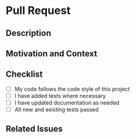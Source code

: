 # Pull Request

## Description
<!-- Please include a summary of the change and which issue is fixed. -->

## Motivation and Context
<!-- Why is this change required? What problem does it solve? -->

## Checklist
- [ ] My code follows the code style of this project
- [ ] I have added tests where necessary
- [ ] I have updated documentation as needed
- [ ] All new and existing tests passed

## Related Issues
<!-- List any related issues or pull requests -->
